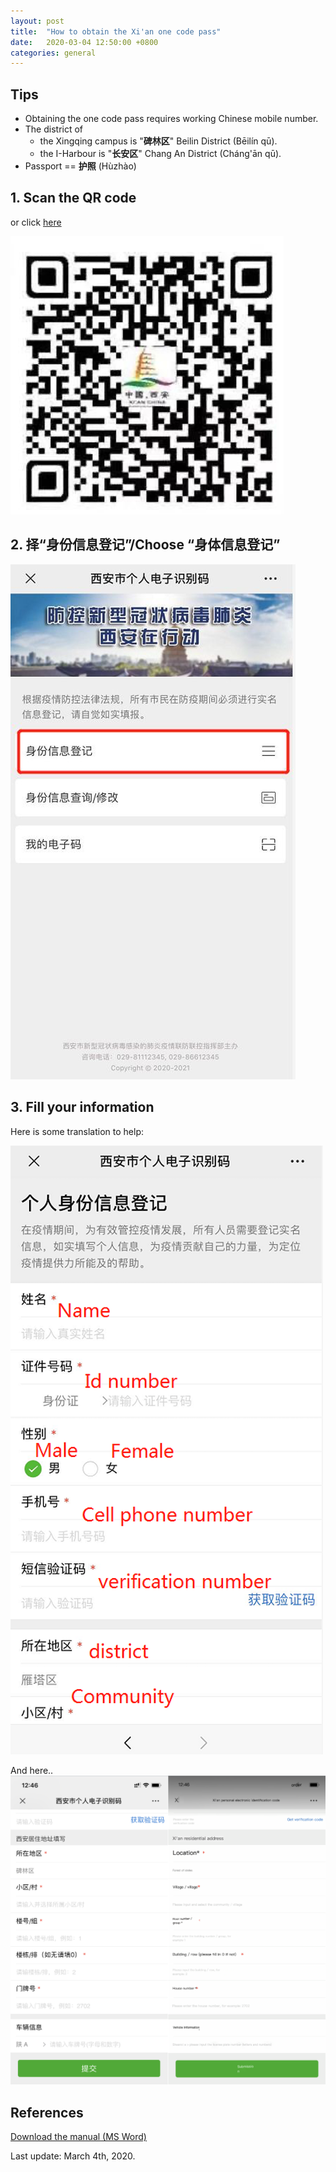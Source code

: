 ```yaml
---
layout: post
title:  "How to obtain the Xi'an one code pass"
date:   2020-03-04 12:50:00 +0800
categories: general
---
```

## Tips
- Obtaining the one code pass requires working Chinese mobile number.
- The district of 
  - the Xingqing campus is "**碑林区**" Beilin District (Bēilín qū). 
  - the I-Harbour is "**长安区**" Chang An District (Cháng'ān qū).
- Passport == **护照** (Hùzhào)

## 1. Scan the QR code
or click [here](https://data.xa.gov.cn/ptrace/view/index.html)

![](/assets/posts/2020-03-04-xian-one-pass/one-pass-qr.png)

## 2. 择“身份信息登记”/Choose “身体信息登记”

![](/assets/posts/2020-03-04-xian-one-pass/1-choose.png)

## 3. Fill your information
Here is some translation to help: 

![](/assets/posts/2020-03-04-xian-one-pass/2-fill-info.png)

And here..
![](/assets/posts/2020-03-04-xian-one-pass/3-residential.png)

## References
[Download the manual (MS Word)](/assets/posts/2020-03-04-xian-one-pass/How%20to%20obtain%20the%20one%20code%20pass.docx)

Last update: March 4th, 2020.